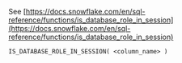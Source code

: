 See [https://docs.snowflake.com/en/sql-reference/functions/is_database_role_in_session](https://docs.snowflake.com/en/sql-reference/functions/is_database_role_in_session)
```
IS_DATABASE_ROLE_IN_SESSION( <column_name> )
```
